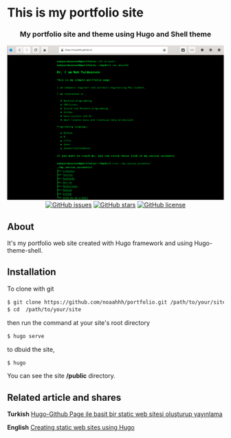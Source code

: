  # This is my portfolio site

 <div align="center">
  <h3>My portfolio site and theme using Hugo and Shell theme </h3>
  
  <img src="assets/images/mysites.png" >
  <a href="https://github.com/noaahhh/portfolio/issues"><img alt="GitHub issues" src="https://img.shields.io/github/issues/noaahhh/portfolio"></a>
  <a href="https://github.com/noaahhh/portfolio/stargazers"><img alt="GitHub stars" src="https://img.shields.io/github/stars/noaahhh/portfolio"></a>
  <a href="https://github.com/noaahhh/portfolio/blob/main/LICENSE"><img alt="GitHub license" src="https://img.shields.io/github/license/noaahhh/portfolio"></a>
</div>

## About 
 It's my portfolio web site created with Hugo framework and using Hugo-theme-shell.  
## Installation
To clone with git
```sh 
$ git clone https://github.com/noaahhh/portfolio.git /path/to/your/site
$ cd  /path/to/your/site
```
then run the command at your site's root directory
``` sh
$ hugo serve 
```
to dbuid the site,
```sh 
$ hugo 
```
You can see the site **/public** directory. 
## Related article and shares
**Turkish** [ Hugo-Github Page ile basit bir static web sitesi oluşturup yayınlama ]("https://noaahhhtech.hashnode.dev/hugo-github-page-ile-basit-bir-static-web-sitesi-olusturup-yayinlama")

**English** [Creating static web sites using Hugo]("https://dev.to/noaahhh/creating-static-web-sites-using-hugo-4f1k")
